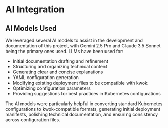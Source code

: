 # AI Integration

## AI Models Used

We leveraged several AI models to assist in the development and documentation of this project, with Gemini 2.5 Pro and Claude 3.5 Sonnet being the primary ones used. LLMs have been used for:

- Initial documentation drafting and refinement
- Structuring and organizing technical content
- Generating clear and concise explanations
- YAML configuration generation
- Modifying existing deployment files to be compatible with kwok
- Optimizing configuration parameters
- Providing suggestions for best practices in Kubernetes configurations

The AI models were particularly helpful in converting standard Kubernetes configurations to kwok-compatible formats, generating initial deployment manifests, polishing technical documentation, and ensuring consistency across configuration files.
